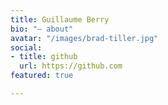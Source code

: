 ```yaml
---
title: Guillaume Berry
bio: "— about"
avatar: "/images/brad-tiller.jpg"
social:
- title: github
  url: https://github.com
featured: true

---
```

